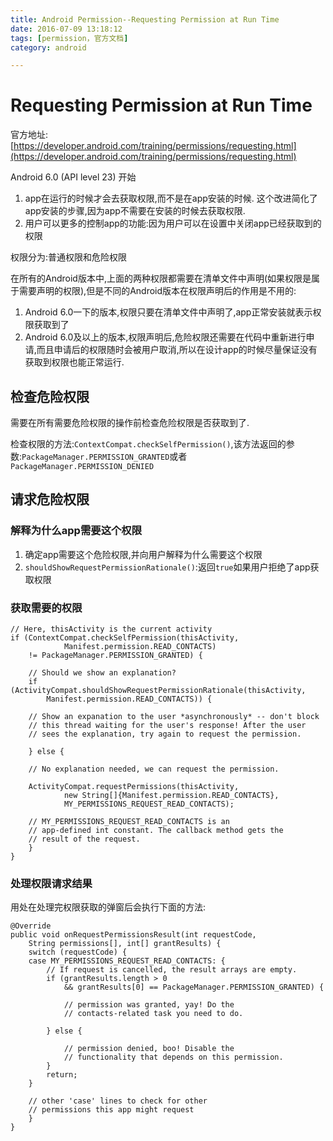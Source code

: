 ```yaml
---
title: Android Permission--Requesting Permission at Run Time
date: 2016-07-09 13:18:12
tags: [permission，官方文档]
category: android

---
```


# Requesting Permission at Run Time

官方地址:[https://developer.android.com/training/permissions/requesting.html](https://developer.android.com/training/permissions/requesting.html)

Android 6.0 (API level 23) 开始

1. app在运行的时候才会去获取权限,而不是在app安装的时候. 这个改进简化了app安装的步骤,因为app不需要在安装的时候去获取权限.
2. 用户可以更多的控制app的功能:因为用户可以在设置中关闭app已经获取到的权限

权限分为:普通权限和危险权限

在所有的Android版本中,上面的两种权限都需要在清单文件中声明(如果权限是属于需要声明的权限),但是不同的Android版本在权限声明后的作用是不用的:

1. Android 6.0一下的版本,权限只要在清单文件中声明了,app正常安装就表示权限获取到了
2. Android 6.0及以上的版本,权限声明后,危险权限还需要在代码中重新进行申请,而且申请后的权限随时会被用户取消,所以在设计app的时候尽量保证没有获取到权限也能正常运行.

<!--more-->

## 检查危险权限
需要在所有需要危险权限的操作前检查危险权限是否获取到了.

检查权限的方法:`ContextCompat.checkSelfPermission()`,该方法返回的参数:`PackageManager.PERMISSION_GRANTED`或者`PackageManager.PERMISSION_DENIED`

## 请求危险权限

### 解释为什么app需要这个权限

1. 确定app需要这个危险权限,并向用户解释为什么需要这个权限
2. `shouldShowRequestPermissionRationale()`:返回`true`如果用户拒绝了app获取权限

### 获取需要的权限


	// Here, thisActivity is the current activity 
	if (ContextCompat.checkSelfPermission(thisActivity,
		        Manifest.permission.READ_CONTACTS) 
		!= PackageManager.PERMISSION_GRANTED) {
	 
	    // Should we show an explanation? 
	    if (ActivityCompat.shouldShowRequestPermissionRationale(thisActivity,
		    Manifest.permission.READ_CONTACTS)) { 
	 
		// Show an expanation to the user *asynchronously* -- don't block 
		// this thread waiting for the user's response! After the user 
		// sees the explanation, try again to request the permission. 
	 
	    } else { 
	 
		// No explanation needed, we can request the permission. 
	 
		ActivityCompat.requestPermissions(thisActivity,
		        new String[]{Manifest.permission.READ_CONTACTS},
		        MY_PERMISSIONS_REQUEST_READ_CONTACTS); 
	 
		// MY_PERMISSIONS_REQUEST_READ_CONTACTS is an 
		// app-defined int constant. The callback method gets the 
		// result of the request. 
	    } 
	} 

### 处理权限请求结果
用处在处理完权限获取的弹窗后会执行下面的方法:


	@Override 
	public void onRequestPermissionsResult(int requestCode,
		String permissions[], int[] grantResults) {
	    switch (requestCode) {
		case MY_PERMISSIONS_REQUEST_READ_CONTACTS: { 
		    // If request is cancelled, the result arrays are empty. 
		    if (grantResults.length > 0
		        && grantResults[0] == PackageManager.PERMISSION_GRANTED) {
	 
		        // permission was granted, yay! Do the 
		        // contacts-related task you need to do. 
	 
		    } else { 
	 
		        // permission denied, boo! Disable the 
		        // functionality that depends on this permission. 
		    } 
		    return; 
		} 
	 
		// other 'case' lines to check for other 
		// permissions this app might request 
	    } 
	} 














